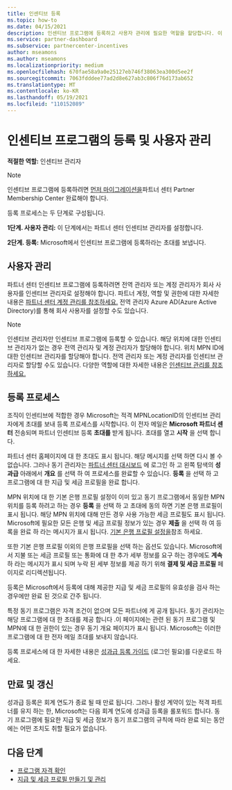 ```yaml
---
title: 인센티브 등록
ms.topic: how-to
ms.date: 04/15/2021
description: 인센티브 프로그램에 등록하고 사용자 관리에 필요한 역할을 할당합니다. 이 문서에서는 등록 프로세스에 대해 설명합니다.
ms.service: partner-dashboard
ms.subservice: partnercenter-incentives
author: mseamons
ms.author: mseamons
ms.localizationpriority: medium
ms.openlocfilehash: 670fae58a9a0e25127eb746f38063ea300d5ee2f
ms.sourcegitcommit: 7063fdddee77ad2d8e627ab3c806f76d173ab652
ms.translationtype: MT
ms.contentlocale: ko-KR
ms.lasthandoff: 05/19/2021
ms.locfileid: "110152089"
---
```

# <a name="enrollment-and-user-management-in-the-incentives-program"></a>인센티브 프로그램의 등록 및 사용자 관리

**적절한 역할:** 인센티브 관리자

>[!NOTE]
>인센티브 프로그램에 등록하려면 [먼저 마이그레이션을](prepare-pmc-pc-migration.md)파트너 센터 Partner Membership Center 완료해야 합니다.

등록 프로세스는 두 단계로 구성됩니다.

**1단계. 사용자 관리:** 이 단계에서는 파트너 센터 인센티브 관리자를 설정합니다.

**2단계. 등록:** Microsoft에서 인센티브 프로그램에 등록하라는 초대를 보냅니다.

## <a name="user-management"></a>사용자 관리

파트너 센터 인센티브 프로그램에 등록하려면 전역 관리자 또는 계정 관리자가 회사 사용자를 인센티브 관리자로 설정해야 합니다. 파트너 계정, 역할 및 권한에 대한 자세한 내용은 [파트너 센터 계정 관리를 참조하세요.](partner-center-account-setup.md) 전역 관리자 Azure AD(Azure Active Directory)를 통해 회사 사용자를 설정할 수도 있습니다.

>[!NOTE]
>인센티브 관리자만 인센티브 프로그램에 등록할 수 있습니다. 해당 위치에 대한 인센티브 관리자가 없는 경우 전역 관리자 및 계정 관리자가 할당해야 합니다. 위치 MPN ID에 대한 인센티브 관리자를 할당해야 합니다. 전역 관리자 또는 계정 관리자를 인센티브 관리자로 할당할 수도 있습니다. 다양한 역할에 대한 자세한 내용은 [인센티브 관리를 참조하세요.](permissions-overview.md#manage-incentives)

## <a name="enrollment-process"></a>등록 프로세스

조직이 인센티브에 적합한 경우 Microsoft는 적격 MPNLocationID의 인센티브 관리자에게 초대를 보내 등록 프로세스를 시작합니다. 이 전자 메일은 **Microsoft 파트너 센터** 전송되며 파트너 인센티브 등록 **초대를** 받게 됩니다. 초대를 열고 **시작** 을 선택 합니다.

파트너 센터 홈페이지에 대 한 초대도 표시 됩니다. 해당 메시지를 선택 하면 다시 볼 수 없습니다. 그러나 동기 관리자는 [파트너 센터 대시보드](https://partner.microsoft.com/dashboard/) 에 로그인 하 고 왼쪽 탐색의 **성과급** 아래에서 **개요** 를 선택 하 여 프로세스를 완료할 수 있습니다. **등록** 을 선택 하 고 프로그램에 대 한 지급 및 세금 프로필을 완료 합니다.

MPN 위치에 대 한 기본 은행 프로필 설정이 이미 있고 동기 프로그램에서 동일한 MPN 위치를 등록 하려고 하는 경우 **등록** 을 선택 하 고 초대에 동의 하면 기본 은행 프로필이 표시 됩니다. 해당 MPN 위치에 대해 만든 경우 사용 가능한 세금 프로필도 표시 됩니다. Microsoft에 필요한 모든 은행 및 세금 프로필 정보가 있는 경우 **제출** 을 선택 하 여 등록을 완료 하 라는 메시지가 표시 됩니다. [기본 은행 프로필 설정을](incentives-create-and-manage-your-payout-and-tax-profiles.md#set-up-a-default-bank-profile)참조 하세요.

또한 기본 은행 프로필 이외의 은행 프로필을 선택 하는 옵션도 있습니다. Microsoft에서 지불 또는 세금 프로필 또는 통화에 대 한 추가 세부 정보를 요구 하는 경우에도 **계속** 하 라는 메시지가 표시 되며 누락 된 세부 정보를 제공 하기 위해 **결제 및 세금 프로필** 페이지로 리디렉션됩니다. 

등록은 Microsoft에서 등록에 대해 제공한 지급 및 세금 프로필의 유효성을 검사 하는 경우에만 완료 된 것으로 간주 됩니다.

특정 동기 프로그램은 자격 조건이 없으며 모든 파트너에 게 공개 됩니다. 동기 관리자는 해당 프로그램에 대 한 초대를 제공 합니다 .이 페이지에는 관련 된 동기 프로그램 및 MPN에 대 한 권한이 있는 경우 동기 개요 페이지가 표시 됩니다. Microsoft는 이러한 프로그램에 대 한 전자 메일 초대를 보내지 않습니다.

등록 프로세스에 대 한 자세한 내용은 [성과급 등록 가이드](https://partner.microsoft.com/resources/detail/partner-center-incentives-enrollment-pdf) (로그인 필요)를 다운로드 하세요.

## <a name="expiration-and-renewal"></a>만료 및 갱신

성과급 등록은 회계 연도가 종료 될 때 만료 됩니다. 그러나 활성 계약이 있는 적격 파트너를 유지 하는 한, Microsoft는 다음 회계 연도에 성과급 등록을 롤포워드 합니다. 동기 프로그램에 필요한 지급 및 세금 정보가 동기 프로그램의 규칙에 따라 완료 되는 동안에는 어떤 조치도 취할 필요가 없습니다.

## <a name="next-steps"></a>다음 단계

- [프로그램 자격 확인](incentives-determined-your-program-eligibility.md)
- [지급 및 세금 프로필 만들기 및 관리](incentives-create-and-manage-your-payout-and-tax-profiles.md)
